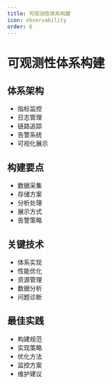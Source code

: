 ```yaml
---
title: 可观测性体系构建
icon: observability
order: 6
---
```


# 可观测性体系构建

## 体系架构
- 指标监控
- 日志管理
- 链路追踪
- 告警系统
- 可视化展示

## 构建要点
- 数据采集
- 存储方案
- 分析处理
- 展示方式
- 告警策略

## 关键技术
- 体系实现
- 性能优化
- 资源管理
- 数据分析
- 问题诊断

## 最佳实践
- 构建规范
- 实现策略
- 优化方法
- 监控方案
- 维护建议

